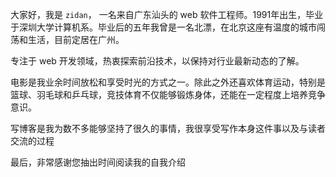 大家好，我是 `zidan`， 一名来自广东汕头的 web 软件工程师。1991年出生，毕业于深圳大学计算机系。毕业后的五年我曾是一名北漂，在北京这座有温度的城市闯荡和生活，目前定居在广州。

专注于 web 开发领域，热衷探索前沿技术，以保持对行业最新动态的了解。

电影是我业余时间放松和享受时光的方式之一。除此之外还喜欢体育运动，特别是篮球、羽毛球和乒乓球，竞技体育不仅能够锻炼身体，还能在一定程度上培养竞争意识。

写博客是我为数不多能够坚持了很久的事情，我很享受写作本身这件事以及与读者交流的过程

最后，非常感谢您抽出时间阅读我的自我介绍